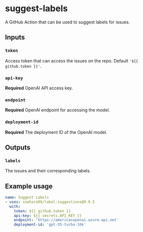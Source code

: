 # suggest-labels
A GitHub Action that can be used to suggest labels for issues.

## Inputs

### `token`

Access token that can access the issues on the repo. Default `'${{ github.token }}'`.

### `api-key`

**Required** OpenAI API access key.

### `endpoint`

**Required** OpenAI endpoint for accessing the model.

### `deployment-id`

**Required** The deployment ID of the OpenAI model.


## Outputs

### `labels`

The issues and their corresponding labels.

## Example usage

```yaml
name: Suggest Labels
- uses: snehara99/label-suggestions@0.0.5
  with:
    token: ${{ github.token }}
    api-key: ${{ secrets.API_KEY }}
    endpoint: 'https://americasopenai.azure-api.net'
    deployment-id: 'gpt-35-turbo-16k'
```

